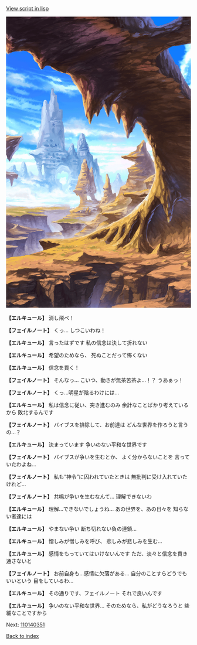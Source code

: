 [View script in lisp](../scripts/110140343.txt)

![wild.png](../images/backgrounds/wild.png)

**【エルキュール】**
消し飛べ！

**【フェイルノート】**
くっ…
しつこいわね！

**【エルキュール】**
言ったはずです
私の信念は決して折れない

**【エルキュール】**
希望のためなら、
死ぬことだって怖くない

**【エルキュール】**
信念を貫く！

**【フェイルノート】**
そんなっ…
こいつ、動きが無茶苦茶よ…！？
うあぁっ！

**【フェイルノート】**
くっ…明星が陰るわけには…

**【エルキュール】**
私は信念に従い、突き進むのみ
余計なことばかり考えているから
敗北するんです

**【フェイルノート】**
バイブスを排除して、お前達は
どんな世界を作ろうと言うの…？

**【エルキュール】**
決まっています
争いのない平和な世界です

**【フェイルノート】**
バイブスが争いを生むとか、
よく分からないことを
言っていたわよね…

**【フェイルノート】**
私も“神令”に囚われていたときは
無批判に受け入れていたけれど…

**【フェイルノート】**
共鳴が争いを生むなんて…
理解できないわ

**【エルキュール】**
理解…できないでしょうね…
あの世界を、あの日々を
知らない者達には

**【エルキュール】**
やまない争い
断ち切れない負の連鎖…

**【エルキュール】**
憎しみが憎しみを呼び、
悲しみが悲しみを生む…

**【エルキュール】**
感情をもっていてはいけないんです
ただ、淡々と信念を貫き通さないと

**【フェイルノート】**
お前自身も…感情に欠落がある…
自分のことすらどうでもいいという
目をしているわ…

**【エルキュール】**
その通りです、フェイルノート
それで良いんです

**【エルキュール】**
争いのない平和な世界…
そのためなら、私がどうなろうと
些細なことですから


Next: [110140351](110140351.md)

[Back to index](index.md)
